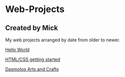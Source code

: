 # Web-Projects
## Created by Mick
My web projects arranged by date from older to newer.

[Hello World](https://michaelsobhy.github.io/0-Hello-World/)

[HTML/CSS getting started](https://michaelsobhy.github.io/1-DevProject/)

[Dasmotos Arts and Crafts](https://michaelsobhy.github.io/2-DasmotosArtsAndCrafts/)

